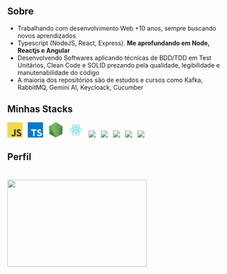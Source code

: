 ## Sobre 
- Trabalhando com desenvolvimento Web +10 anos, sempre buscando novos aprendizados
- Typescript (NodeJS, React, Express). **Me aprofundando em Node, Reactjs e Angular**
- Desenvolvendo Softwares aplicando técnicas de BDD/TDD em Test Unitários, Clean Code e SOLID prezando pela qualidade, legibilidade e manutenabilidade do código
- A maioria dos repositórios são de estudos e cursos como Kafka, RabbitMQ, Gemini AI, Keycloack, Cucumber

## Minhas Stacks

<div align="start">
    <img height="35"
        src="https://raw.githubusercontent.com/github/explore/80688e429a7d4ef2fca1e82350fe8e3517d3494d/topics/javascript/javascript.png">&nbsp;&nbsp;
    <img height="35"
        src="https://raw.githubusercontent.com/github/explore/80688e429a7d4ef2fca1e82350fe8e3517d3494d/topics/typescript/typescript.png">&nbsp;&nbsp;
    <img height="35"
        src="https://raw.githubusercontent.com/github/explore/80688e429a7d4ef2fca1e82350fe8e3517d3494d/topics/nodejs/nodejs.png">&nbsp;&nbsp;
    <img height="35"
        src="https://raw.githubusercontent.com/github/explore/80688e429a7d4ef2fca1e82350fe8e3517d3494d/topics/react/react.png">&nbsp;&nbsp;
    <!--<img height="35" src="https://upload.wikimedia.org/wikipedia/commons/archive/8/8e/20230404233502%21Nextjs-logo.svg">&nbsp;&nbsp; -->
    <img height="40"
        src="https://upload.wikimedia.org/wikipedia/en/3/30/Java_programming_language_logo.svg">&nbsp;&nbsp;
    <img height="35" src="https://upload.wikimedia.org/wikipedia/commons/7/79/Spring_Boot.svg">&nbsp;&nbsp;
    <img height="35" src="https://upload.wikimedia.org/wikipedia/commons/2/29/Postgresql_elephant.svg">&nbsp;&nbsp;
    <img height="35" src="https://www.vectorlogo.zone/logos/mysql/mysql-official.svg">&nbsp;&nbsp;
    <img height="35" src="https://upload.wikimedia.org/wikipedia/en/f/f4/Docker_logo.svg">&nbsp;&nbsp;

</div>

## Perfil
<div style="display: flex; flex-direction: row; justify-content: space-between;">
    <div class="ml-1" style="margin-top: 23px; height: 155px;">
        <img align="left"
            src="https://github-readme-stats.vercel.app/api/top-langs/?username=icavallari&layout=compact&theme=dark"
            width="320px" height="200px" />
    </div>
</div>
